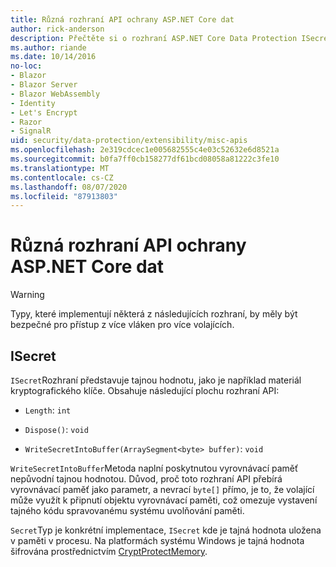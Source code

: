 ```yaml
---
title: Různá rozhraní API ochrany ASP.NET Core dat
author: rick-anderson
description: Přečtěte si o rozhraní ASP.NET Core Data Protection ISecret.
ms.author: riande
ms.date: 10/14/2016
no-loc:
- Blazor
- Blazor Server
- Blazor WebAssembly
- Identity
- Let's Encrypt
- Razor
- SignalR
uid: security/data-protection/extensibility/misc-apis
ms.openlocfilehash: 2e319cdcec1e005682555c4e03c52632e6d8521a
ms.sourcegitcommit: b0fa7ff0cb158277df61bcd08058a81222c3fe10
ms.translationtype: MT
ms.contentlocale: cs-CZ
ms.lasthandoff: 08/07/2020
ms.locfileid: "87913803"
---
```

# <a name="miscellaneous-aspnet-core-data-protection-apis"></a>Různá rozhraní API ochrany ASP.NET Core dat

<a name="data-protection-extensibility-mics-apis"></a>

>[!WARNING]
> Typy, které implementují některá z následujících rozhraní, by měly být bezpečné pro přístup z více vláken pro více volajících.

## <a name="isecret"></a>ISecret

`ISecret`Rozhraní představuje tajnou hodnotu, jako je například materiál kryptografického klíče. Obsahuje následující plochu rozhraní API:

* `Length`: `int`

* `Dispose()`: `void`

* `WriteSecretIntoBuffer(ArraySegment<byte> buffer)`: `void`

`WriteSecretIntoBuffer`Metoda naplní poskytnutou vyrovnávací paměť nepůvodní tajnou hodnotou. Důvod, proč toto rozhraní API přebírá vyrovnávací paměť jako parametr, a nevrací `byte[]` přímo, je to, že volající může využít k připnutí objektu vyrovnávací paměti, což omezuje vystavení tajného kódu spravovanému systému uvolňování paměti.

`Secret`Typ je konkrétní implementace, `ISecret` kde je tajná hodnota uložena v paměti v procesu. Na platformách systému Windows je tajná hodnota šifrována prostřednictvím [CryptProtectMemory](/windows/win32/api/dpapi/nf-dpapi-cryptprotectmemory).
